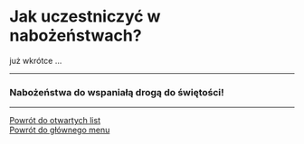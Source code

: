 # Jak uczestniczyć w nabożeństwach?
już wkrótce ...

---
### <div class="colored centered">Nabożeństwa do wspaniałą drogą do świętości!</div>

---
[Powrót do otwartych list](jak_zaczac_czyli_o_otwartych_listach.md)  
[Powrót do głównego menu](index.md)
